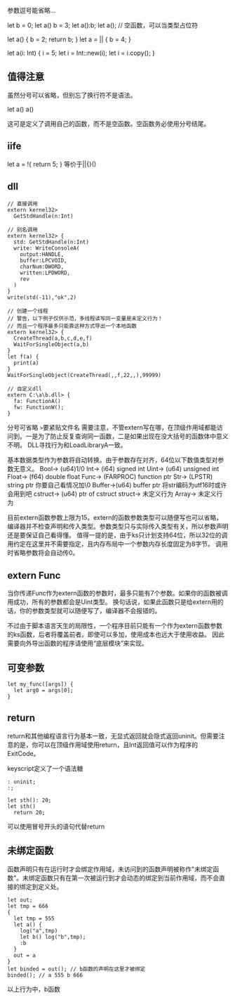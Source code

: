 参数逗号能省略...

let b = 0;
let a() b = 3;
let a():b;
let a(); // 空函数，可以当类型占位符

let a() {
  b = 2;
  return b;
}
let a = || {
  b = 4;
}

let a(i: Int) {
  i = 5;
  let i = Int::new(i);
  let i = i.copy();
}

## 值得注意

虽然分号可以省略，但别忘了换行符不是语法。

let a()
a()

这可是定义了调用自己的函数，而不是空函数。空函数务必使用分号结尾。

## iife

let a = !{
  return 5;
}
等价于||{}()

## dll
```
// 直接调用
extern kernel32> 
  GetStdHandle(n:Int)

// 别名调用
extern kernel32> {
  std: GetStdHandle(n:Int)
  write: WriteConsoleA(
    output:HANDLE,
    buffer:LPCVOID,
    charNum:DWORD,
    written:LPDWORD,
    rev
  )
}
write(std(-11),"ok",2)

// 创建一个线程
// 警告，以下例子仅供示范，多线程读写同一变量是未定义行为！
// 而且一个程序最多只能靠这种方式导出一个本地函数
extern kernel32> {
  CreateThread(a,b,c,d,e,f)
  WaitForSingleObject(a,b)
}
let f(a) {
  print(a)
}
WaitForSingleObject(CreateThread(,,f,22,,),99999)

// 自定义dll
extern C:\a\b.dll> {
  fa: FunctionA()
  fw: FunctionW();
}
```
分号可省略
`>`要紧贴文件名
需要注意，不管extern写在哪，在顶级作用域都能访问到。一是为了防止反复查询同一函数，二是如果出现在没大括号的函数体中意义不明。
DLL寻找行为和LoadLibraryA一致。

基本数据类型作为参数将自动转换。由于参数存在对齐，64位以下数值类型对参数无意义。
Bool->  (u64)1/0
Int->   (i64) signed int
Uint->  (u64) unsigned int
Float-> (f64) double float
Func->  (FARPROC) function ptr
Str->   (LPSTR) string ptr 你要自己看情况加\0
Buffer->(u64) buffer ptr 将str编码为utf16时或许会用到吧
cstruct-> (u64) ptr of cstruct
struct-> 未定义行为
Array-> 未定义行为

目前extern函数参数上限为15。extern的函数参数类型可以随便写也可以省略，编译器并不检查声明和传入类型。参数类型只与实际传入类型有关，所以参数声明还是要保证自己看得懂。
值得一提的是，由于ks只计划支持64位，所以32位的调用约定在这里并不需要指定，且内存布局中一个参数内存长度固定为8字节。
调用时省略参数将会自动传0。

## extern Func

当你传递Func作为extern函数的参数时，最多只能有7个参数。如果你的函数被调用成功，所有的参数都会是Uint类型。
换句话说，如果此函数只是给extern用的话，你的参数类型就可以随便写了，编译器不会报错的。

不过由于脚本语言天生的局限性，一个程序目前只能有一个作为extern函数参数的ks函数，后者将覆盖前者。即使可以多加，使用成本也远大于使用收益。
因此需要向外导出函数的程序请使用“底层模块”来实现。

## 可变参数

```
let my_func([args]) {
  let arg0 = args[0];
}
```

## return

return和其他编程语言行为基本一致，无显式返回就会隐式返回uninit。但需要注意的是，你可以在顶级作用域使用return，且Int返回值可以作为程序的ExitCode。

keyscript定义了一个语法糖
```
: uninit;
:;

let sth(): 20;
let sth()
  return 20;
```
可以使用冒号开头的语句代替return

## 未绑定函数

函数声明只有在运行时才会绑定作用域，未访问到的函数声明被称作"未绑定函数"。未绑定函数只有在第一次被运行到才会动态的绑定到当前作用域，而不会直接的绑定到定义处。

```
let out;
let tmp = 666
{
  let tmp = 555
  let a() {
    log("a",tmp)
    let b() log("b",tmp);
    :b
  }
  out = a
}
let binded = out(); // b函数的声明在这里才被绑定
binded(); // a 555 b 666
```

以上行为中，b函数
